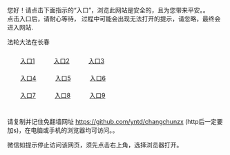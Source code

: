 您好！请点击下面指示的“入口”，浏览此网站是安全的，且为您带来平安。。 <br/>
点击入口后，请耐心等待， 过程中可能会出现无法打开的提示，请忽略，最终会进入网站. </br>

法轮大法在长春<br/>
<div style="padding:10px"><a style="margin:20px" target="_blank" href="https://dix5qwp9o7kip.cloudfront.net/2Qpsp?pvmog" id="ccLink1" rel="nofollow">入口1</a> <a target="_blank" style="margin:20px" href="https://d31lkqxnwm9xqa.cloudfront.net/2Qpsp?qyjeinqi" id="ccLink2" rel="nofollow">入口2</a> <a style="margin:20px" target="_blank" href="https://d1om1mncooya68.cloudfront.net/2Qpsp?fnyyy" id="ccLink3" rel="nofollow">入口3</a></div>

<div style="padding:10px" ><a style="margin:20px" target="_blank" href="https://dix5qwp9o7kip.cloudfront.net/2Qpsp?pvmog" id="ccLink4" rel="nofollow">入口4</a> <a style="margin:20px" href="https://d31lkqxnwm9xqa.cloudfront.net/2Qpsp?qyjeinqi" target="_blank" id="ccLink5" rel="nofollow">入口5</a> <a style="margin:20px" href="https://d1om1mncooya68.cloudfront.net/2Qpsp?fnyyy" target="_blank" id="ccLink6" rel="nofollow">入口6</a></div>

<div style="padding:10px"><a style="margin:20px" target="_blank" href="https://dix5qwp9o7kip.cloudfront.net/2Qpsp?pvmog" id="ccLink7" rel="nofollow">入口7</a> <a style="margin:20px" href="https://d31lkqxnwm9xqa.cloudfront.net/2Qpsp?qyjeinqi" target="_blank" id="ccLink8" rel="nofollow">入口8</a> <a style="margin:20px" target="_blank" href="https://d1om1mncooya68.cloudfront.net/2Qpsp?fnyyy" id="ccLink9" rel="nofollow">入口9</a></div>

<br/>



请复制并记住免翻墙网址 https://github.com/yntd/changchunzx (http后一定要加s)，在电脑或手机的浏览器均可访问。。<br/>

微信如提示停止访问该网页，须先点击右上角，选择浏览器打开。
